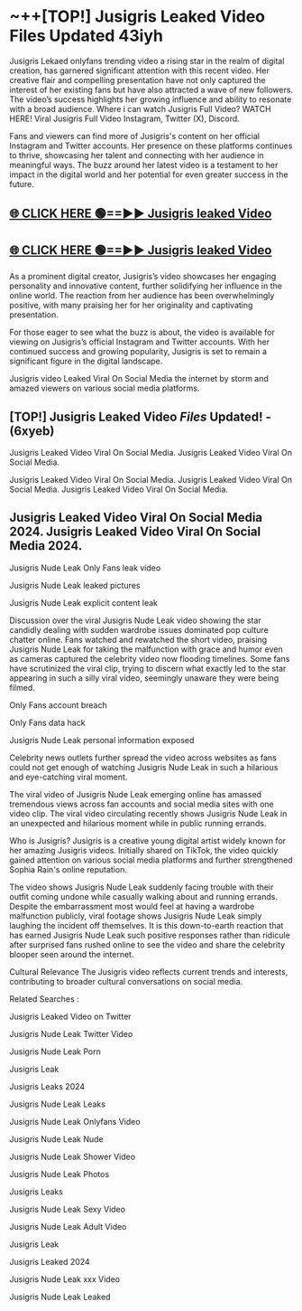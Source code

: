 # ~++[TOP!] Jusigris Leaked Video Files Updated 43iyh

 Jusigris Lekaed onlyfans trending video a rising star in the realm of digital creation, has garnered significant attention with this recent video. Her creative flair and compelling presentation have not only captured the interest of her existing fans but have also attracted a wave of new followers. The video’s success highlights her growing influence and ability to resonate with a broad audience.
Where i can watch  Jusigris Full Video? WATCH HERE! Viral  Jusigris Full Video Instagram, Twitter (X), Discord.


Fans and viewers can find more of  Jusigris's content on her official Instagram and Twitter accounts. Her presence on these platforms continues to thrive, showcasing her talent and connecting with her audience in meaningful ways. The buzz around her latest video is a testament to her impact in the digital world and her potential for even greater success in the future.


## [🌐 CLICK HERE 🟢==►►  Jusigris leaked Video ](https://onlyclips.site?title=Jusigris&ref=git)

## [🌐 CLICK HERE 🟢==►►  Jusigris leaked Video ](https://onlyclips.site?title=Jusigris&ref=git)


As a prominent digital creator,  Jusigris’s video showcases her engaging personality and innovative content, further solidifying her influence in the online world. The reaction from her audience has been overwhelmingly positive, with many praising her for her originality and captivating presentation.

For those eager to see what the buzz is about, the video is available for viewing on  Jusigris’s official Instagram and Twitter accounts. With her continued success and growing popularity,  Jusigris is set to remain a significant figure in the digital landscape.


  Jusigris video Leaked Viral On Social Media the internet by storm and amazed viewers on various social media platforms.


## [TOP!]  Jusigris Leaked Video *Files* Updated! - (6xyeb) 

 Jusigris Leaked Video Viral On Social Media. Jusigris Leaked Video Viral On Social Media.

 Jusigris Leaked Video Viral On Social Media. Jusigris Leaked Video Viral On Social Media. Jusigris Leaked Video Viral On Social Media.


##  Jusigris Leaked Video Viral On Social Media 2024. Jusigris Leaked Video Viral On Social Media 2024.
 Jusigris Nude Leak Only Fans leak video

 Jusigris Nude Leak leaked pictures

 Jusigris Nude Leak explicit content leak

Discussion over the viral  Jusigris Nude Leak video showing the star candidly dealing with sudden wardrobe issues dominated pop culture chatter online. Fans watched and rewatched the short video, praising  Jusigris Nude Leak for taking the malfunction with grace and humor even as cameras captured the celebrity video now flooding timelines. Some fans have scrutinized the viral clip, trying to discern what exactly led to the star appearing in such a silly viral video, seemingly unaware they were being filmed.


Only Fans account breach

Only Fans data hack

 Jusigris Nude Leak personal information exposed

Celebrity news outlets further spread the video across websites as fans could not get enough of watching  Jusigris Nude Leak in such a hilarious and eye-catching viral moment.


The viral video of  Jusigris Nude Leak emerging online has amassed tremendous views across fan accounts and social media sites with one video clip. The viral video circulating recently shows  Jusigris Nude Leak in an unexpected and hilarious moment while in public running errands.


Who is  Jusigris?  Jusigris is a creative young digital artist widely known for her amazing  Jusigris videos. Initially shared on TikTok, the video quickly gained attention on various social media platforms and further strengthened Sophia Rain's online reputation.

The video shows  Jusigris Nude Leak suddenly facing trouble with their outfit coming undone while casually walking about and running errands. Despite the embarrassment most would feel at having a wardrobe malfunction publicly, viral footage shows  Jusigris Nude Leak simply laughing the incident off themselves. It is this down-to-earth reaction that has earned  Jusigris Nude Leak such positive responses rather than ridicule after surprised fans rushed online to see the video and share the celebrity blooper seen around the internet.

Cultural Relevance The  Jusigris video reflects current trends and interests, contributing to broader cultural conversations on social media.

Related Searches :

 Jusigris Leaked Video on Twitter

 Jusigris Nude Leak Twitter Video

 Jusigris Nude Leak Porn

 Jusigris Leak 

 Jusigris Leaks 2024

 Jusigris Nude Leak Leaks

 Jusigris Nude Leak Onlyfans Video

 Jusigris Nude Leak Nude

 Jusigris Nude Leak Shower Video

 Jusigris Nude Leak Photos

 Jusigris Leaks

 Jusigris Nude Leak Sexy Video

 Jusigris Nude Leak Adult Video

 Jusigris Leak

 Jusigris Leaked 2024

 Jusigris Nude Leak xxx Video

 Jusigris Nude Leak Leaked